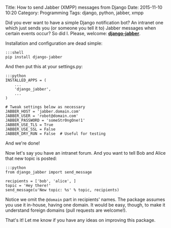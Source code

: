 Title: How to send Jabber (XMPP) messages from Django
Date: 2015-11-10 10:20
Category: Programming
Tags: django, python, jabber, xmpp

Did you ever want to have a simple Django notification bot? An intranet one
which just sends you (or someone you tell it to) Jabber messages when certain
events occur? So did I. Please, welcome: **[django-jabber][1]**.

Installation and configuration are dead simple:

    :::shell
    pip install django-jabber

And then put this at your settings.py:

    :::python
    INSTALLED_APPS = (
        ...
        'django_jabber',
        ...
    )

    # Tweak settings below as necessary
    JABBER_HOST = 'jabber.domain.com'
    JABBER_USER = 'robot@domain.com'
    JABBER_PASSWORD = 'someStr0ngOne!1'
    JABBER_USE_TLS = True
    JABBER_USE_SSL = False
    JABBER_DRY_RUN = False  # Useful for testing

And we're done!

Now let's say you have an intranet forum. And you want to tell Bob and Alice
that new topic is posted:

    :::python
    from django_jabber import send_message

    recipients = ['bob', 'alice', ]
    topic = 'Hey there!'
    send_message(u'New topic: %s' % topic, recipients)

Notice we omit the `@domain` part in recipients' names. The package assumes you
use it in-house, having one domain. It would be easy, though, to make it
understand foreign domains (pull requests are welcome!).

That's it! Let me know if you have any ideas on improving this package.


[1]: https://github.com/alexmorozov/django-jabber
